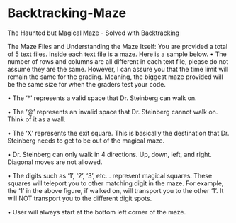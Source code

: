 # Backtracking-Maze

The Haunted but Magical Maze - Solved with Backtracking

The Maze Files and Understanding the Maze Itself:
You are provided a total of 5 text files. Inside each text file is a maze. Here is a sample below.
• The number of rows and columns are all different in each text file, please do not assume they are the same. However, I can assure you that the time limit will 
remain the same for the grading. Meaning, the biggest maze provided will be the same size for when the graders test your code.

• The ‘*’ represents a valid space that Dr. Steinberg can walk on.

• The ‘@’ represents an invalid space that Dr. Steinberg cannot walk on. Think of it as a wall.

• The ‘X’ represents the exit square. This is basically the destination that Dr. Steinberg needs to get to be out of the magical maze.

• Dr. Steinberg can only walk in 4 directions. Up, down, left, and right. Diagonal moves are not allowed.

• The digits such as ‘1’, ‘2’, ‘3’, etc… represent magical squares. These squares will teleport you to other matching digit in the maze. For example, the ‘1’ in the above 
figure, if walked on, will transport you to the other ‘1’. It will NOT transport you to the different digit spots.

• User will always start at the bottom left corner of the maze. 
